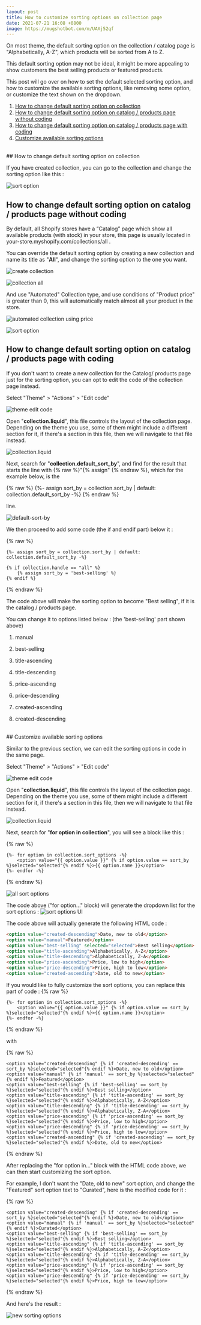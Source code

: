 ```yaml
---
layout: post
title: How to customize sorting options on collection page
date: 2021-07-21 16:08 +0800
image: https://mugshotbot.com/m/UAXj52qf
---
```


On most theme, the default sorting option on the collection / catalog page is "Alphabetically, A-Z", which products will be sorted from A to Z.

This default sorting option may not be ideal, it might be more appealing to show customers the best selling products or featured products.

This post will go over on how to set the default selected sorting option, and how to customize the available sorting options, like removing some option, or customize the text shown on the dropdown.

1. [How to change default sorting option on collection](#how-to-change-default-sorting-option-on-collection)
2. [How to change default sorting option on catalog / products page without coding](#how-to-change-default-sorting-option-on-catalog--products-page-without-coding)
3. [How to change default sorting option on catalog / products page with coding](#how-to-change-default-sorting-option-on-catalog--products-page-with-coding)
4. [Customize available sorting options](#customize-available-sorting-options)

<br>
## How to change default sorting option on collection

If you have created collection, you can go to the collection and change the sorting option like this :

![sort option](https://img.yagisoftware.com/4-how-to-customize-sorting-options-on-collection-page/collection2.png)

## How to change default sorting option on catalog / products page without coding

By default, all Shopify stores have a “Catalog” page which show all available products (with stock) in your store, this page is usually located in your-store.myshopify.com/collections/all .

You can override the default sorting option by creating a new collection and name its title as "**All**", and change the sorting option to the one you want.

![create collection](https://img.yagisoftware.com/2-how-to-hide-products-from-search-in-shopify-store/collection1.png)

![collection all](https://img.yagisoftware.com/4-how-to-customize-sorting-options-on-collection-page/collectionAll.png)

And use "Automated" Collection type, and use conditions of "Product price" is greater than 0, this will automatically match almost all your product in the store. 

![automated collection using price](https://img.yagisoftware.com/4-how-to-customize-sorting-options-on-collection-page/collectionAllPrice.png)

![sort option](https://img.yagisoftware.com/4-how-to-customize-sorting-options-on-collection-page/collection2.png)

## How to change default sorting option on catalog / products page with coding

If you don't want to create a new collection for the Catalog/ products page just for the sorting option, you can opt to edit the code of the collection page instead.

Select "Theme" > "Actions" > "Edit code"

![theme edit code](https://img.yagisoftware.com/4-how-to-customize-sorting-options-on-collection-page/edit_code.png)


Open "**collection.liquid**", this file controls the layout of the collection page. Depending on the theme you use, some of them might include a different section for it, if there's a section in this file, then we will navigate to that file instead.

![collection.liquid](https://img.yagisoftware.com/4-how-to-customize-sorting-options-on-collection-page/collection_template.png)

Next, search for "**collection.default_sort_by**", and find for the result that starts the line with {% raw %}"{% assign" {% endraw %}, which for the example below, is the

{% raw %}
  {%- assign sort_by = collection.sort_by | default: collection.default_sort_by -%}
{% endraw %}
  
line.


![default-sort-by](https://img.yagisoftware.com/4-how-to-customize-sorting-options-on-collection-page/default_sort_by.png) 


We then proceed to add some code (the if and endif part) below it :

{% raw %}
```liquid
{%- assign sort_by = collection.sort_by | default: collection.default_sort_by -%}

{% if collection.handle == "all" %}
    {% assign sort_by = 'best-selling' %}
{% endif %}

```
{% endraw %}

The code above will make the sorting option to become "Best selling", if it is the catalog / products page.

You can change it to options listed below : (the 'best-selling' part shown above)

1. manual

2. best-selling

3. title-ascending

4. title-descending

5. price-ascending

6. price-descending

7. created-ascending

8. created-descending

<br>
## Customize available sorting options

Similar to the previous section, we can edit the sorting options in code in the same page.

Select "Theme" > "Actions" > "Edit code"

![theme edit code](https://img.yagisoftware.com/4-how-to-customize-sorting-options-on-collection-page/edit_code.png)


Open "**collection.liquid**", this file controls the layout of the collection page. Depending on the theme you use, some of them might include a different section for it, if there's a section in this file, then we will navigate to that file instead.

![collection.liquid](https://img.yagisoftware.com/4-how-to-customize-sorting-options-on-collection-page/collection_template.png)

Next, search for "**for option in collection**", you will see a block like this : 

{% raw %}
```liquid
{%- for option in collection.sort_options -%}
    <option value="{{ option.value }}" {% if option.value == sort_by %}selected="selected"{% endif %}>{{ option.name }}</option>
{%- endfor -%}
```
{% endraw %}

![all sort options](https://img.yagisoftware.com/4-how-to-customize-sorting-options-on-collection-page/all_sort_options.png)

The code above ("for option..." block) will generate the dropdown list for the sort options : 
![sort options UI](https://img.yagisoftware.com/4-how-to-customize-sorting-options-on-collection-page/sort_options_ui.png)


The code above will actually generate the following HTML code : 
```html
<option value="created-descending">Date, new to old</option>
<option value="manual">Featured</option>
<option value="best-selling" selected="selected">Best selling</option>
<option value="title-ascending">Alphabetically, A-Z</option>
<option value="title-descending">Alphabetically, Z-A</option>
<option value="price-ascending">Price, low to high</option>
<option value="price-descending">Price, high to low</option>
<option value="created-ascending">Date, old to new</option>
```

If you would like to fully customize the sort options, you can replace this part of code :
{% raw %}
```liquid
{%- for option in collection.sort_options -%}
    <option value="{{ option.value }}" {% if option.value == sort_by %}selected="selected"{% endif %}>{{ option.name }}</option>
{%- endfor -%}
```
{% endraw %}

with

{% raw %}
```liquid
<option value="created-descending" {% if 'created-descending' == sort_by %}selected="selected"{% endif %}>Date, new to old</option>
<option value="manual" {% if 'manual' == sort_by %}selected="selected"{% endif %}>Featured</option>
<option value="best-selling" {% if 'best-selling' == sort_by %}selected="selected"{% endif %}>Best selling</option>
<option value="title-ascending" {% if 'title-ascending' == sort_by %}selected="selected"{% endif %}>Alphabetically, A-Z</option>
<option value="title-descending" {% if 'title-descending' == sort_by %}selected="selected"{% endif %}>Alphabetically, Z-A</option>
<option value="price-ascending" {% if 'price-ascending' == sort_by %}selected="selected"{% endif %}>Price, low to high</option>
<option value="price-descending" {% if 'price-descending' == sort_by %}selected="selected"{% endif %}>Price, high to low</option>
<option value="created-ascending" {% if 'created-ascending' == sort_by %}selected="selected"{% endif %}>Date, old to new</option>
```
{% endraw %}


After replacing the "for option in..." block with the HTML code above, we can then start customizing the sort option.

For example, I don't want the "Date, old to new" sort option, and change the "Featured" sort option text to "Curated", here is the modified code for it :

{% raw %}
```liquid
<option value="created-descending" {% if 'created-descending' == sort_by %}selected="selected"{% endif %}>Date, new to old</option>
<option value="manual" {% if 'manual' == sort_by %}selected="selected"{% endif %}>Curated</option>
<option value="best-selling" {% if 'best-selling' == sort_by %}selected="selected"{% endif %}>Best selling</option>
<option value="title-ascending" {% if 'title-ascending' == sort_by %}selected="selected"{% endif %}>Alphabetically, A-Z</option>
<option value="title-descending" {% if 'title-descending' == sort_by %}selected="selected"{% endif %}>Alphabetically, Z-A</option>
<option value="price-ascending" {% if 'price-ascending' == sort_by %}selected="selected"{% endif %}>Price, low to high</option>
<option value="price-descending" {% if 'price-descending' == sort_by %}selected="selected"{% endif %}>Price, high to low</option>
```
{% endraw %}

And here's the result : 

![new sorting options](https://img.yagisoftware.com/4-how-to-customize-sorting-options-on-collection-page/new_ui.png)


